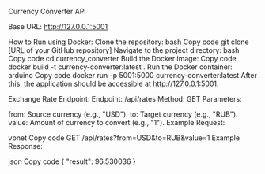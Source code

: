 Currency Converter API

Base URL: http://127.0.0.1:5001

How to Run using Docker:
Clone the repository:
bash
Copy code
git clone [URL of your GitHub repository]
Navigate to the project directory:
bash
Copy code
cd currency_converter
Build the Docker image:
Copy code
docker build -t currency-converter:latest .
Run the Docker container:
arduino
Copy code
docker run -p 5001:5000 currency-converter:latest
After this, the application should be accessible at http://127.0.0.1:5001.

Exchange Rate Endpoint:
Endpoint: /api/rates
Method: GET
Parameters:

from: Source currency (e.g., "USD").
to: Target currency (e.g., "RUB").
value: Amount of currency to convert (e.g., "1").
Example Request:

vbnet
Copy code
GET /api/rates?from=USD&to=RUB&value=1
Example Response:

json
Copy code
{
    "result": 96.530036
}

